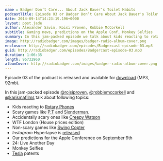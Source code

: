 ```yaml
---
name : Badger Don’t Care... About Jack Bauer's Toilet Habits
podcastTitle: Episode 03 or Badger Don’t Care About Jack Bauer's Toilet Habits
date: 2014-09-14T14:23:19.196+0000
layout: post.jade
author: Alexander Savin, Roisi Proven, Robbie McCorkell
subtitle: Gaming news, predictions on the Apple Conf, Monkey Selfies
summary: In this jam-packed episode we talk about kids reacting to rotary phones, scary games like P.T., WTF London flathunting tips and Hyperlapse app impressions.
image: http://radiobadger.com/images/badger-radio-album-cover.png
enclosure: http://radiobadger.com/episodes/Badgercast-episode-03.mp3
guid: http://radiobadger.com/episodes/Badgercast-episode-03.mp3
duration: 1:06:35
length: 95732960
albumCover: http://radiobadger.com/images/badger-radio-album-cover.png
---
```


Episode 03 of the podcast is released and available for [download](http://radiobadger.com/episodes/Badgercast-episode-03.mp3) (MP3, 92mb).

In this jam-packed episode [@roisiproven](https://twitter.com/roisiproven), [@robbiemccorkell](https://twitter.com/robbiemccorkell) and [@karismafilms](https://twitter.com/karismafilms) talk about following topics:

* Kids reacting to [Rotary Phones](https://www.youtube.com/watch?v=XkuirEweZvM)
* Scary games like [P.T](http://www.gamespot.com/articles/p-t-game-revealed-on-ps4-is-actually-next-silent-h/1100-6421683/) and [Slenderman](https://www.youtube.com/watch?v=o6zHqWlNRFE).
* Accidentally scary ones like [Creepy Watson](https://www.youtube.com/watch?v=13YlEPwOfmk)
* WTF London (House prices edition)
* Non-scary games like [Swing Copter](https://www.youtube.com/watch?v=wuoCeze0B3c)
* *Instagram* Hyperlapse is [released](http://blog.instagram.com/post/95829278497/hyperlapse-from-instagram)
* Our predictions for the Apple Conference on September 9th
* 24: Live Another Day
* Monkey Selfies
* [Tesla](http://www.teslamotors.com/blog/all-our-patent-are-belong-you) patents
